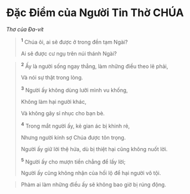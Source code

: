 # Ðặc Ðiểm của Người Tin Thờ CHÚA
*Thơ của Ða-vít*

> <sup><b>1</b></sup> Chúa ôi, ai sẽ được ở trong đền tạm Ngài?
> 
> Ai sẽ được cư ngụ trên núi thánh Ngài?
>


> <sup><b>2</b></sup> Ấy là người sống ngay thẳng, làm những điều theo lẽ phải,
> 
> Và nói sự thật trong lòng.
> 
> <sup><b>3</b></sup> Người ấy không dùng lưỡi mình vu khống,
> 
> Không làm hại người khác,
> 
> Và không gây sỉ nhục cho bạn bè.
> 
> <sup><b>4</b></sup> Trong mắt người ấy, kẻ gian ác bị khinh rẻ,
> 
> Nhưng người kính sợ Chúa được tôn trọng.
> 
> Người ấy giữ lời thệ hứa, dù bị thiệt hại cũng không nuốt lời.
> 
> <sup><b>5</b></sup> Người ấy cho mượn tiền chẳng để lấy lời;
> 
> Người ấy cũng không nhận của hối lộ để hại người vô tội.
>


> Phàm ai làm những điều ấy sẽ không bao giờ bị rúng động.
>

